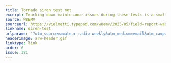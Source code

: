 ```yaml
---
title: Tornado siren test net
excerpt: Tracking down maintenance issues during these tests is a small but essential part of emergency preparedness.
source: W8EMV
sourceurl: https://vielmetti.typepad.com/w8emv/2025/05/field-report-washtenaw-county-siren-test-saturday-2025-05-03.html
linkname: siren-test
urlparams: '?utm_source=amateur-radio-weekly&utm_medium=email&utm_campaign=newsletter'
headerimage: arw-header.gif
linktype: link
order: 6
issue: 381
---
```

